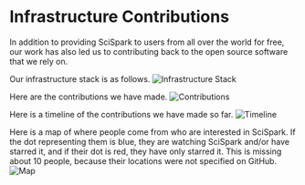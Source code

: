 Infrastructure Contributions
====

In addition to providing SciSpark to users from all over the world for free, our work has also led us to contributing back to the open source software that we rely on.

Our infrastructure stack is as follows.
![Infrastructure Stack](https://github.com/valeriearoth/scisparkWiki/blob/master/images/infrastructurestack.png)

Here are the contributions we have made.
![Contributions](https://github.com/valeriearoth/scisparkWiki/blob/master/images/allcontributions.png)

Here is a timeline of the contributions we have made so far.
![Timeline](https://github.com/valeriearoth/scisparkWiki/blob/master/images/timeline.png)

Here is a map of where people come from who are interested in SciSpark. If the dot representing them is blue, they are watching SciSpark and/or have starred it, and if their dot is red, they have only starred it. This is missing about 10 people, because their locations were not specified on GitHub.
![Map]()
